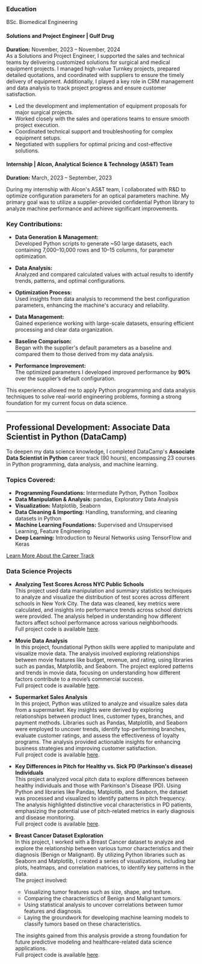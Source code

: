 
### Education
BSc. Biomedical Engineering

#### Solutions and Project Engineer | Gulf Drug  
**Duration:** November, 2023 – November, 2024  
As a Solutions and Project Engineer, I supported the sales and technical teams by delivering customized solutions for surgical and medical equipment projects. I managed high-value Turnkey projects, prepared detailed quotations, and coordinated with suppliers to ensure the timely delivery of equipment. Additionally, I played a key role in CRM management and data analysis to track project progress and ensure customer satisfaction.

- Led the development and implementation of equipment proposals for major surgical projects.
- Worked closely with the sales and operations teams to ensure smooth project execution.
- Coordinated technical support and troubleshooting for complex equipment setups.
- Negotiated with suppliers for optimal pricing and cost-effective solutions.

#### Internship | Alcon, Analytical Science & Technology (AS&T) Team  
**Duration:** March, 2023 – September, 2023   

During my internship with Alcon's AS&T team, I collaborated with R&D to optimize configuration parameters for an optical parameters machine. My primary goal was to utilize a supplier-provided confidential Python library to analyze machine performance and achieve significant improvements.

### Key Contributions:
- **Data Generation & Management:**  
  Developed Python scripts to generate ~50 large datasets, each containing 7,000–10,000 rows and 10–15 columns, for parameter optimization.

- **Data Analysis:**  
  Analyzed and compared calculated values with actual results to identify trends, patterns, and optimal configurations.

- **Optimization Process:**  
  Used insights from data analysis to recommend the best configuration parameters, enhancing the machine's accuracy and reliability.

- **Data Management:**  
  Gained experience working with large-scale datasets, ensuring efficient processing and clear data organization.

- **Baseline Comparison:**  
  Began with the supplier's default parameters as a baseline and compared them to those derived from my data analysis.

- **Performance Improvement:**  
  The optimized parameters I developed improved performance by **90%** over the supplier’s default configuration.

This experience allowed me to apply Python programming and data analysis techniques to solve real-world engineering problems, forming a strong foundation for my current focus on data science.

---

## Professional Development: Associate Data Scientist in Python (DataCamp)  
To deepen my data science knowledge, I completed DataCamp's **Associate Data Scientist in Python** career track (90 hours), encompassing 23 courses in Python programming, data analysis, and machine learning.

### Topics Covered:
- **Programming Foundations:** Intermediate Python, Python Toolbox  
- **Data Manipulation & Analysis:** pandas, Exploratory Data Analysis  
- **Visualization:** Matplotlib, Seaborn  
- **Data Cleaning & Importing:** Handling, transforming, and cleaning datasets in Python  
- **Machine Learning Foundations:** Supervised and Unsupervised Learning, Feature Engineering  
- **Deep Learning:** Introduction to Neural Networks using TensorFlow and Keras

[Learn More About the Career Track](https://app.datacamp.com/learn/career-tracks/associate-data-scientist-in-python)

### Data Science Projects

- **Analyzing Test Scores Across NYC Public Schools**  
  This project used data manipulation and summary statistics techniques to analyze and visualize the distribution of test scores across different schools in New York City. The data was cleaned, key metrics were calculated, and insights into performance trends across school districts were provided. The analysis helped in understanding how different factors affect school performance across various neighborhoods.  
  Full project code is available [here](https://github.com/OmarAbuLayla/portfolio/blob/main/projects/NY%20Schools.py).

- **Movie Data Analysis**  
  In this project, foundational Python skills were applied to manipulate and visualize movie data. The analysis involved exploring relationships between movie features like budget, revenue, and rating, using libraries such as pandas, Matplotlib, and Seaborn. The project explored patterns and trends in movie data, focusing on understanding how different factors contribute to a movie’s commercial success.  
  Full project code is available [here](https://github.com/OmarAbuLayla/portfolio/blob/main/projects/netflix%20-%20Copy.py).


- **Supermarket Sales Analysis**  
  In this project, Python was utilized to analyze and visualize sales data from a supermarket. Key insights were derived by exploring relationships between product lines, customer types, branches, and payment methods. Libraries such as Pandas, Matplotlib, and Seaborn were employed to uncover trends, identify top-performing branches, evaluate customer ratings, and assess the effectiveness of loyalty programs. The analysis provided actionable insights for enhancing business strategies and improving customer satisfaction.  
  Full project code is available [here](https://github.com/OmarAbuLayla/portfolio/blob/main/projects/Supermarket%20Analysis.py).


- **Key Differences in Pitch for Healthy vs. Sick PD (Parkinson's disease) Individuals**  
  This project analyzed vocal pitch data to explore differences between healthy individuals and those with Parkinson's Disease (PD). Using Python and libraries like Pandas, Matplotlib, and Seaborn, the dataset was processed and visualized to identify patterns in pitch frequency. The analysis highlighted distinctive vocal characteristics in PD patients, emphasizing the potential use of pitch-related metrics in early diagnosis and disease monitoring.  
  Full project code is available [here](https://github.com/OmarAbuLayla/portfolio/blob/main/projects/Parkinsons).

- **Breast Cancer Dataset Exploration**  
  In this project, I worked with a Breast Cancer dataset to analyze and explore the relationship between various tumor characteristics and their diagnosis (Benign or Malignant). By utilizing Python libraries such as Seaborn and Matplotlib, I created a series of visualizations, including bar plots, heatmaps, and correlation matrices, to identify key patterns in the data.  
  The project involved:
  - Visualizing tumor features such as size, shape, and texture.
  - Comparing the characteristics of Benign and Malignant tumors.
  - Using statistical analysis to uncover correlations between tumor features and diagnosis.
  - Laying the groundwork for developing machine learning models to classify tumors based on these characteristics.

  The insights gained from this analysis provide a strong foundation for future predictive modeling and healthcare-related data science applications.  
  Full project code is available [here](https://github.com/OmarAbuLayla/portfolio/blob/main/projects/BreastCancer%20Analysis.py).
